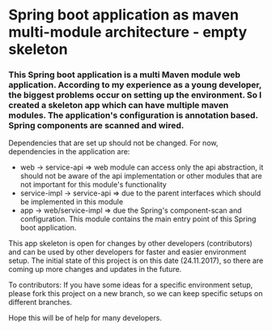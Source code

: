 # Spring boot application as maven multi-module architecture - empty skeleton

### This Spring boot application is a multi Maven module web application. According to my experience as a young developer, the biggest problems occur on setting up the environment. So I created a skeleton app which can have multiple maven modules. The application's configuration is annotation based. Spring components are scanned and wired.

Dependencies that are set up should not be changed. For now, dependencies in the application are:
* web -> service-api => web module can access only the api abstraction, it should not be aware of the api implementation or other modules that are not important for this module's functionality
* service-impl -> service-api => due to the parent interfaces which should be implemented in this module
* app -> web/service-impl => due the Spring's component-scan and configuration. This module contains the main entry point of this Spring boot application.

This app skeleton is open for changes by other developers (contributors) and can be used by other developers for faster and easier environment setup. The initial state of this project is on this date (24.11.2017), so there are coming up more changes and updates in the future.

To contributors: If you have some ideas for a specific environment setup, please fork this project on a new branch, so we can keep specific setups on different branches.

Hope this will be of help for many developers.

